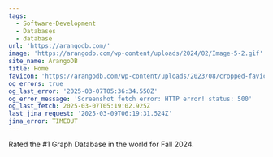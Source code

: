 ```yaml
---
tags:
  - Software-Development
  - Databases
  - database
url: 'https://arangodb.com/'
image: 'https://arangodb.com/wp-content/uploads/2024/02/Image-5-2.gif'
site_name: ArangoDB
title: Home
favicon: 'https://arangodb.com/wp-content/uploads/2023/08/cropped-favicon-192x192.png'
og_errors: true
og_last_error: '2025-03-07T05:36:34.550Z'
og_error_message: 'Screenshot fetch error: HTTP error! status: 500'
og_last_fetch: 2025-03-07T05:19:02.925Z
last_jina_request: '2025-03-09T06:19:31.524Z'
jina_error: TIMEOUT
---
```

Rated the #1 Graph Database in the world for Fall 2024. 
